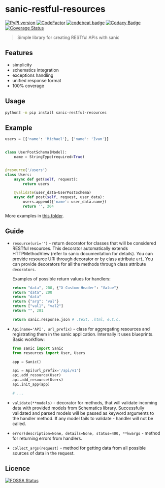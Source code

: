 # sanic-restful-resources

[![PyPI version](https://badge.fury.io/py/sanic-restful-resources.svg)](https://badge.fury.io/py/sanic-restful-resources)
[![CodeFactor](https://www.codefactor.io/repository/github/michaelkrukov/sanic-restful-resources/badge)](https://www.codefactor.io/repository/github/michaelkrukov/sanic-restful-resources)
[![codebeat badge](https://codebeat.co/badges/3e8d5fda-c43d-4700-be78-11f5a2ad6dfa)](https://codebeat.co/projects/github-com-michaelkrukov-sanic-restful-resources-master)
[![Codacy Badge](https://api.codacy.com/project/badge/Grade/315b7536ee7e4a59af03230b6738bde9)](https://www.codacy.com/manual/michaelkrukov/sanic-restful-resources?utm_source=github.com&amp;utm_medium=referral&amp;utm_content=michaelkrukov/sanic-restful-resources&amp;utm_campaign=Badge_Grade)
[![Coverage Status](https://coveralls.io/repos/github/michaelkrukov/sanic-restful-resources/badge.svg?branch=master)](https://coveralls.io/github/michaelkrukov/sanic-restful-resources?branch=master)

> Simple library for creating RESTful APIs with sanic

## Features

- simplicity
- schematics integration
- exceptions handling
- unified response format
- 100% coverage

## Usage

```bash
python3 -m pip install sanic-restful-resources
```

## Example

```py
users = [{'name': 'Michael'}, {'name': 'Ivan'}]


class UserPostSchema(Model):
    name = StringType(required=True)


@resource('/users')
class Users:
    async def get(self, request):
        return users

    @validate(user_data=UserPostSchema)
    async def post(self, request, user_data):
        users.append({'name': user_data.name})
        return '', 204
```

More examples in [this folder](examples).

## Guide

- `resource(uri='')` - return decorator for classes that will be
  considered RESTful resources. This decorator automatically extends
  HTTPMethodView (refer to sanic documentation for details). You can
  provide resource URI through decorator or by class attribute `uri`.
  You can provide decorators for all the methods through class
  attribute `decorators`.

  Examples of possible return values for handlers:

  ```py
  return "data", 200, {"X-Custom-Header": "Value"}
  return "data", 200
  return "data"
  return {"arg": "val"}
  return ["val1", "val2"]
  return "", 201

  return sanic.response.json # .text, .html, e.t.c.
  ```

- `Api(name='API', url_prefix)` - class for aggregating resources
  and registrating them in the sanic application. Internally it uses
  blueprints. Basic workflow:

  ```py
  from sanic import Sanic
  from resources import User, Users

  app = Sanic()

  api = Api(url_prefix='/api/v1')
  api.add_resource(User)
  api.add_resource(Users)
  api.init_app(app)

  # ...
  ```

- `validate(**models)` - decorator for methods, that will validate
  incoming data with provided models from Schematics library. Successfully
  validated and parsed models will be passed as keyword arguments to
  the handler method. If any model fails to validate - handler will
  not be called.

- `error(description=None, details=None, status=400, **kwargs` - method
  for returning errors from handlers.

- `collect_args(request)` - method for getting data from all possible
  sources of data in the request.

## Licence

[![FOSSA Status](https://app.fossa.com/api/projects/git%2Bgithub.com%2Fmichaelkrukov%2Fsanic-restful-resources.svg?type=large)](https://app.fossa.com/projects/git%2Bgithub.com%2Fmichaelkrukov%2Fsanic-restful-resources?ref=badge_large)
